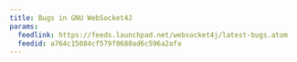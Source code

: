 ```yaml
---
title: Bugs in GNU WebSocket4J
params:
  feedlink: https://feeds.launchpad.net/websocket4j/latest-bugs.atom
  feedid: a764c15084cf579f0680ad6c596a2afa
---
```

